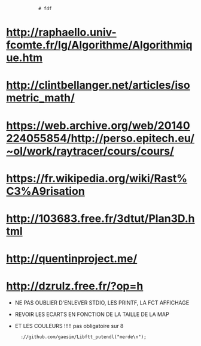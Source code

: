 				# fdf
# http://raphaello.univ-fcomte.fr/Ig/Algorithme/Algorithmique.htm
# http://clintbellanger.net/articles/isometric_math/
# https://web.archive.org/web/20140224055854/http://perso.epitech.eu/~ol/work/raytracer/cours/cours/
# https://fr.wikipedia.org/wiki/Rast%C3%A9risation
# http://103683.free.fr/3dtut/Plan3D.html

# http://quentinproject.me/
# http://dzrulz.free.fr/?op=h


- NE PAS OUBLIER D'ENLEVER STDIO, LES PRINTF, LA FCT AFFICHAGE

- REVOIR LES ECARTS EN FONCTION DE LA TAILLE DE LA MAP
- ET LES COULEURS !!!!! pas obligatoire sur 8

		://github.com/gaesim/Libftt_putendl("merde\n");
